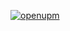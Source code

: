 [![openupm](https://img.shields.io/npm/v/com.joaosantos.package-custom-variables?label=openupm&registry_uri=https://package.openupm.com)](https://openupm.com/packages/com.joaosantos.package-custom-variables/)
